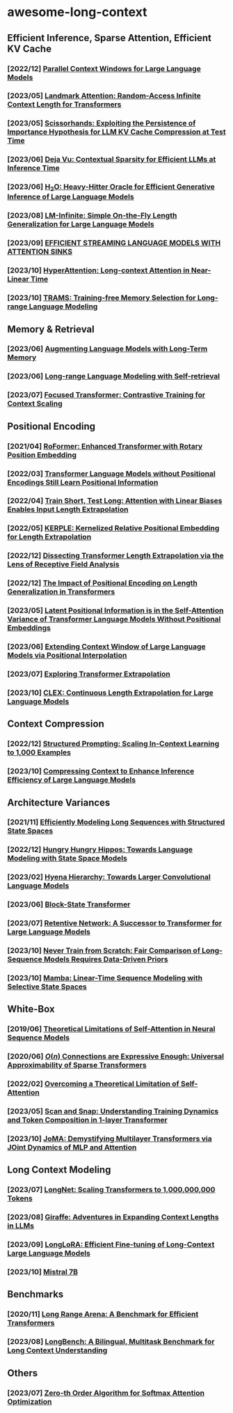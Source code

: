 # awesome-long-context

## Efficient Inference, Sparse Attention, Efficient KV Cache
### [2022/12] [Parallel Context Windows for Large Language Models](https://aclanthology.org/2023.acl-long.352.pdf)

### [2023/05] [Landmark Attention: Random-Access Infinite Context Length for Transformers](https://arxiv.org/pdf/2305.16300.pdf)

### [2023/05] [Scissorhands: Exploiting the Persistence of Importance Hypothesis for LLM KV Cache Compression at Test Time](https://arxiv.org/pdf/2305.17118.pdf)

### [2023/06] [Deja Vu: Contextual Sparsity for Efficient LLMs at Inference Time](https://openreview.net/pdf?id=wIPIhHd00i)

### [2023/06] [H$_2$O: Heavy-Hitter Oracle for Efficient Generative Inference of Large Language Models](https://arxiv.org/pdf/2306.14048.pdf)

### [2023/08] [LM-Infinite: Simple On-the-Fly Length Generalization for Large Language Models](https://arxiv.org/pdf/2308.16137.pdf)

### [2023/09] [EFFICIENT STREAMING LANGUAGE MODELS WITH ATTENTION SINKS](https://arxiv.org/pdf/2309.17453.pdf)

### [2023/10] [HyperAttention: Long-context Attention in Near-Linear Time](https://arxiv.org/pdf/2310.05869.pdf)

### [2023/10] [TRAMS: Training-free Memory Selection for Long-range Language Modeling](https://arxiv.org/pdf/2310.15494.pdf)

## Memory & Retrieval
### [2023/06] [Augmenting Language Models with Long-Term Memory](https://arxiv.org/pdf/2306.07174.pdf)

### [2023/06] [Long-range Language Modeling with Self-retrieval](https://arxiv.org/pdf/2306.13421.pdf)

### [2023/07] [Focused Transformer: Contrastive Training for Context Scaling](https://arxiv.org/pdf/2307.03170.pdf)

## Positional Encoding
### [2021/04] [RoFormer: Enhanced Transformer with Rotary Position Embedding](https://arxiv.org/pdf/2104.09864.pdf)

### [2022/03] [Transformer Language Models without Positional Encodings Still Learn Positional Information](https://aclanthology.org/2022.findings-emnlp.99.pdf)

### [2022/04] [Train Short, Test Long: Attention with Linear Biases Enables Input Length Extrapolation](https://openreview.net/forum?id=R8sQPpGCv0)

### [2022/05] [KERPLE: Kernelized Relative Positional Embedding for Length Extrapolation](http://arxiv.org/pdf/2205.09921.pdf)

### [2022/12] [Dissecting Transformer Length Extrapolation via the Lens of Receptive Field Analysis](https://arxiv.org/pdf/2212.10356.pdf)

### [2022/12] [The Impact of Positional Encoding on Length Generalization in Transformers](https://arxiv.org/pdf/2212.06713.pdf)

### [2023/05] [Latent Positional Information is in the Self-Attention Variance of Transformer Language Models Without Positional Embeddings](https://arxiv.org/pdf/2305.13571.pdf)

### [2023/06] [Extending Context Window of Large Language Models via Positional Interpolation](https://arxiv.org/pdf/2306.15595.pdf)

### [2023/07] [Exploring Transformer Extrapolation](https://arxiv.org/pdf/2307.10156.pdf)

### [2023/10] [CLEX: Continuous Length Extrapolation for Large Language Models](https://arxiv.org/pdf/2310.16450.pdf)


## Context Compression
### [2022/12] [Structured Prompting: Scaling In-Context Learning to 1,000 Examples](https://arxiv.org/pdf/2212.06713.pdf)

### [2023/10] [Compressing Context to Enhance Inference Efficiency of Large Language Models](https://arxiv.org/pdf/2310.06201.pdf)

## Architecture Variances
### [2021/11] [Efficiently Modeling Long Sequences with Structured State Spaces](https://arxiv.org/pdf/2111.00396.pdf)

### [2022/12] [Hungry Hungry Hippos: Towards Language Modeling with State Space Models](https://arxiv.org/pdf/2212.14052.pdf)

### [2023/02] [Hyena Hierarchy: Towards Larger Convolutional Language Models](https://arxiv.org/pdf/2302.10866.pdf)

### [2023/06] [Block-State Transformer](https://arxiv.org/pdf/2306.09539.pdf)

### [2023/07] [Retentive Network: A Successor to Transformer for Large Language Models](https://arxiv.org/pdf/2307.08621.pdf)

### [2023/10] [Never Train from Scratch: Fair Comparison of Long-Sequence Models Requires Data-Driven Priors](https://openreview.net/forum?id=PdaPky8MUn)

### [2023/10] [Mamba: Linear-Time Sequence Modeling with Selective State Spaces](https://openreview.net/forum?id=AL1fq05o7H)

## White-Box
### [2019/06] [Theoretical Limitations of Self-Attention in Neural Sequence Models](https://aclanthology.org/2020.tacl-1.11.pdf)

### [2020/06] [$O(n)$ Connections are Expressive Enough: Universal Approximability of Sparse Transformers](https://arxiv.org/pdf/2006.04862.pdf)

### [2022/02] [Overcoming a Theoretical Limitation of Self-Attention](https://aclanthology.org/2022.acl-long.527.pdf)

### [2023/05] [Scan and Snap: Understanding Training Dynamics and Token Composition in 1-layer Transformer](https://arxiv.org/pdf/2305.16380.pdf)

### [2023/10] [JoMA: Demystifying Multilayer Transformers via JOint Dynamics of MLP and Attention](https://arxiv.org/pdf/2310.00535.pdf)

## Long Context Modeling
### [2023/07] [LongNet: Scaling Transformers to 1,000,000,000 Tokens](https://arxiv.org/pdf/2307.02486.pdf)

### [2023/08] [Giraffe: Adventures in Expanding Context Lengths in LLMs](https://arxiv.org/pdf/2308.10882.pdf)

### [2023/09] [LongLoRA: Efficient Fine-tuning of Long-Context Large Language Models](https://arxiv.org/pdf/2309.12307.pdf)

### [2023/10] [Mistral 7B](https://arxiv.org/pdf/2310.06825.pdf)

## Benchmarks
### [2020/11] [Long Range Arena: A Benchmark for Efficient Transformers](https://arxiv.org/pdf/2011.04006.pdf)

### [2023/08] [LongBench: A Bilingual, Multitask Benchmark for Long Context Understanding](https://arxiv.org/pdf/2308.14508.pdf)

## Others
### [2023/07] [Zero-th Order Algorithm for Softmax Attention Optimization](https://arxiv.org/pdf/2307.08352.pdf)
